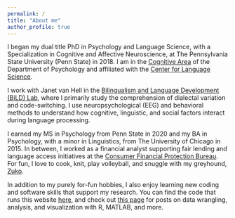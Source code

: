```yaml
---
permalink: /
title: "About me"
author_profile: true
---
```


I began my dual title PhD in Psychology and Language Science, with a Specialization in Cognitive and Affective Neuroscience, at The Pennsylvania State University (Penn State) in 2018. I am in the [Cognitive Area](https://psych.la.psu.edu/graduate/program-areas/cognitive) of the Department of Psychology and affiliated with the [Center for Language Science](https://cls.la.psu.edu/).

I work with Janet van Hell in the [Bilingualism and Language Development (BiLD) Lab](https://sites.psu.edu/bildlab/), where I primarily study the comprehension of dialectal variation and code-switching. I use neuropsychological (EEG) and behavioral methods to understand how cognitive, linguistic, and social factors interact during language processing.

I earned my MS in Psychology from Penn State in 2020 and my BA in Psychology, with a minor in Linguistics, from The University of Chicago in 2015. In between, I worked as a financial analyst supporting fair lending and language access initiatives at the [Consumer Financial Protection Bureau](https://www.consumerfinance.gov/). For fun, I love to cook, knit, play volleyball, and snuggle with my greyhound, [Zuko](/images/zuko.jpeg).

In addition to my purely for-fun hobbies, I also enjoy learning new coding and software skills that support my research. You can find the code that runs this website [here](https://github.com/hollzzar/hollzzar.github.io), and check out [this page](https://www.hzaharchuk.com/year-archive/) for posts on data wrangling, analysis, and visualization with R, MATLAB, and more.